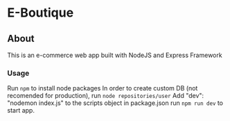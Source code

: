 # E-Boutique

## About

This is an e-commerce web app built with NodeJS and Express Framework

### Usage

Run `npm` to install node packages
In order to create custom DB (not recomended for production),
run `node repositories/user`
Add "dev": "nodemon index.js" to the scripts object in package.json
run `npm run dev` to start app.

